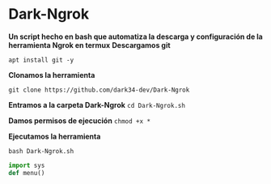# Dark-Ngrok
**Un script hecho en bash que automatiza la descarga y configuración de la herramienta Ngrok en termux**
**Descargamos git**

`apt install git -y`

**Clonamos la herramienta**

`git clone https://github.com/dark34-dev/Dark-Ngrok`

**Entramos a la carpeta Dark-Ngrok**
`cd Dark-Ngrok.sh` 

**Damos permisos de ejecución**
`chmod +x *`

**Ejecutamos la herramienta**


`bash Dark-Ngrok.sh`

```python
import sys
def menu()
```
